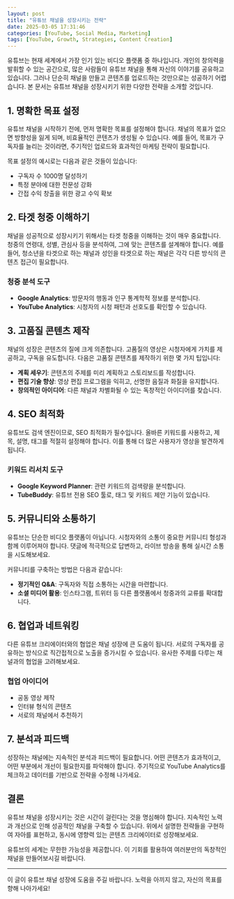 ```yaml
---
layout: post
title: "유튜브 채널을 성장시키는 전략"
date: 2025-03-05 17:31:46
categories: [YouTube, Social Media, Marketing]
tags: [YouTube, Growth, Strategies, Content Creation]
---
```


유튜브는 현재 세계에서 가장 인기 있는 비디오 플랫폼 중 하나입니다. 개인의 창의력을 발휘할 수 있는 공간으로, 많은 사람들이 유튜브 채널을 통해 자신의 이야기를 공유하고 있습니다. 그러나 단순히 채널을 만들고 콘텐츠를 업로드하는 것만으로는 성공하기 어렵습니다. 본 문서는 유튜브 채널을 성장시키기 위한 다양한 전략을 소개할 것입니다.

## 1. 명확한 목표 설정

유튜브 채널을 시작하기 전에, 먼저 명확한 목표를 설정해야 합니다. 채널의 목표가 없으면 방향성을 잃게 되며, 비효율적인 콘텐츠가 생성될 수 있습니다. 예를 들어, 목표가 구독자를 늘리는 것이라면, 주기적인 업로드와 효과적인 마케팅 전략이 필요합니다.  

목표 설정의 예시로는 다음과 같은 것들이 있습니다:
- 구독자 수 1000명 달성하기  
- 특정 분야에 대한 전문성 강화  
- 간접 수익 창출을 위한 광고 수익 확보  

## 2. 타겟 청중 이해하기

채널을 성공적으로 성장시키기 위해서는 타겟 청중을 이해하는 것이 매우 중요합니다. 청중의 연령대, 성별, 관심사 등을 분석하여, 그에 맞는 콘텐츠를 설계해야 합니다. 예를 들어, 청소년을 타겟으로 하는 채널과 성인을 타겟으로 하는 채널은 각각 다른 방식의 콘텐츠 접근이 필요합니다.

### 청중 분석 도구
- **Google Analytics**: 방문자의 행동과 인구 통계학적 정보를 분석합니다.
- **YouTube Analytics**: 시청자의 시청 패턴과 선호도를 확인할 수 있습니다.

## 3. 고품질 콘텐츠 제작

채널의 성장은 콘텐츠의 질에 크게 의존합니다. 고품질의 영상은 시청자에게 가치를 제공하고, 구독을 유도합니다. 다음은 고품질 콘텐츠를 제작하기 위한 몇 가지 팁입니다:
- **계획 세우기**: 콘텐츠의 주제를 미리 계획하고 스토리보드를 작성합니다.
- **편집 기술 향상**: 영상 편집 프로그램을 익히고, 선명한 음질과 화질을 유지합니다.
- **창의적인 아이디어**: 다른 채널과 차별화될 수 있는 독창적인 아이디어를 찾습니다.

## 4. SEO 최적화

유튜브도 검색 엔진이므로, SEO 최적화가 필수입니다. 올바른 키워드를 사용하고, 제목, 설명, 태그를 적절히 설정해야 합니다. 이를 통해 더 많은 사용자가 영상을 발견하게 됩니다.  

### 키워드 리서치 도구
- **Google Keyword Planner**: 관련 키워드의 검색량을 분석합니다.
- **TubeBuddy**: 유튜브 전용 SEO 툴로, 태그 및 키워드 제안 기능이 있습니다.

## 5. 커뮤니티와 소통하기

유튜브는 단순한 비디오 플랫폼이 아닙니다. 시청자와의 소통이 중요한 커뮤니티 형성과 함께 이루어져야 합니다. 댓글에 적극적으로 답변하고, 라이브 방송을 통해 실시간 소통을 시도해보세요.  

커뮤니티를 구축하는 방법은 다음과 같습니다:
- **정기적인 Q&A**: 구독자와 직접 소통하는 시간을 마련합니다.
- **소셜 미디어 활용**: 인스타그램, 트위터 등 다른 플랫폼에서 청중과의 교류를 확대합니다.

## 6. 협업과 네트워킹

다른 유튜브 크리에이터와의 협업은 채널 성장에 큰 도움이 됩니다. 서로의 구독자를 공유하는 방식으로 직간접적으로 노출을 증가시킬 수 있습니다. 유사한 주제를 다루는 채널과의 협업을 고려해보세요.

### 협업 아이디어
- 공동 영상 제작  
- 인터뷰 형식의 콘텐츠  
- 서로의 채널에서 추천하기  

## 7. 분석과 피드백

성장하는 채널에는 지속적인 분석과 피드백이 필요합니다. 어떤 콘텐츠가 효과적이고, 어떤 부분에서 개선이 필요한지를 파악해야 합니다. 주기적으로 YouTube Analytics를 체크하고 데이터를 기반으로 전략을 수정해 나가세요.

## 결론

유튜브 채널을 성장시키는 것은 시간이 걸린다는 것을 명심해야 합니다. 지속적인 노력과 개선으로 인해 성공적인 채널을 구축할 수 있습니다. 위에서 설명한 전략들을 구현하여 자아를 표현하고, 동시에 영향력 있는 콘텐츠 크리에이터로 성장해보세요. 

유튜브의 세계는 무한한 가능성을 제공합니다. 이 기회를 활용하여 여러분만의 독창적인 채널을 만들어보시길 바랍니다. 

---  
이 글이 유튜브 채널 성장에 도움을 주길 바랍니다. 노력을 아끼지 않고, 자신의 목표를 향해 나아가세요!  


